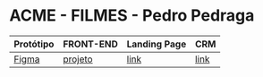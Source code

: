 # ACME - FILMES - Pedro Pedraga

Protótipo | FRONT-END | Landing Page | CRM
----------|-----------|--------------|-----
[Figma][link1] | [projeto][link2] | [link][link3] | [link][link3] 


[link1]: https://www.figma.com/file/fCXIeHbD7sOajG9KUdZDuh/FilmesAcme?type=design&node-id=5-127&mode=design&t=6AgLd1eFhqu2mQEf-0
[link2]: https://github.com/PedrooTz/Site-de-Filmes.git
[link3]: pedrootz.github.io/Site-de-Filmes/src
